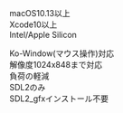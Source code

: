 macOS10.13以上  
Xcode10以上  
Intel/Apple Silicon  
  
Ko-Window(マウス操作)対応  
解像度1024x848まで対応  
負荷の軽減  
SDL2のみ  
SDL2_gfxインストール不要  
